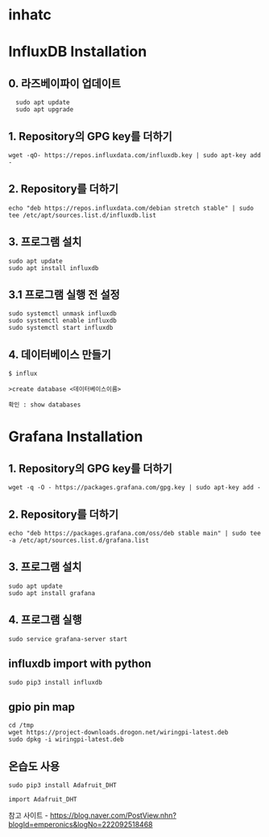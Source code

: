 # inhatc
# InfluxDB Installation

## 0. 라즈베이파이 업데이트
```
  sudo apt update
  sudo apt upgrade
```
## 1. Repository의 GPG key를 더하기

```
wget -qO- https://repos.influxdata.com/influxdb.key | sudo apt-key add -

```

## 2. Repository를 더하기

```
echo "deb https://repos.influxdata.com/debian stretch stable" | sudo tee /etc/apt/sources.list.d/influxdb.list
```

## 3. 프로그램 설치
```
sudo apt update
sudo apt install influxdb
```
## 3.1 프로그램 실행 전 설정
```
sudo systemctl unmask influxdb
sudo systemctl enable influxdb
sudo systemctl start influxdb
```

## 4. 데이터베이스 만들기
```
$ influx

>create database <데이터베이스이름>
```
```
확인 : show databases 
```
# Grafana Installation

## 1. Repository의 GPG key를 더하기
```
wget -q -O - https://packages.grafana.com/gpg.key | sudo apt-key add -
```

## 2. Repository를 더하기
```
echo "deb https://packages.grafana.com/oss/deb stable main" | sudo tee -a /etc/apt/sources.list.d/grafana.list
```

## 3. 프로그램 설치
```
sudo apt update
sudo apt install grafana
```

## 4. 프로그램 실행
```
sudo service grafana-server start
```
## influxdb import with python
```
sudo pip3 install influxdb
```
## gpio pin map
```
cd /tmp
wget https://project-downloads.drogon.net/wiringpi-latest.deb
sudo dpkg -i wiringpi-latest.deb
```

## 온습도 사용
```
sudo pip3 install Adafruit_DHT
```
```
import Adafruit_DHT
```
참고 사이트 - https://blog.naver.com/PostView.nhn?blogId=emperonics&logNo=222092518468

